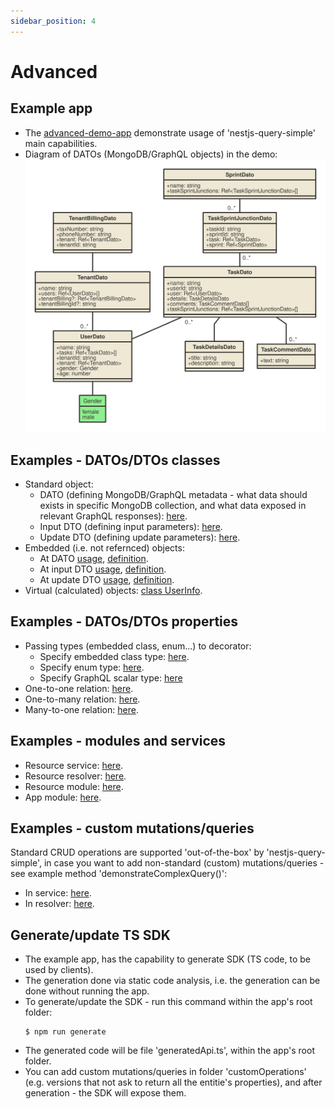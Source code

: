 ```yaml
---
sidebar_position: 4
---
```


# Advanced

## Example app
* The [advanced-demo-app](https://github.com/choresh/nestjs-query-simple/tree/main/examples/advanced-demo-app) demonstrate usage of 'nestjs-query-simple' main capabilities.
* Diagram of DATOs (MongoDB/GraphQL objects) in the demo:
 ![Alt text here](../static/img/datos.svg)

## Examples - DATOs/DTOs classes
* Standard object:
    * DATO (defining MongoDB/GraphQL metadata - what data should exists in specific MongoDB collection, and what data exposed in relevant GraphQL responses): [here](https://github.com/choresh/nestjs-query-simple/blob/main/examples/advanced-demo-app/src/tenants/datos/tenant.dato.ts#L14).
    * Input DTO (defining input parameters): [here](https://github.com/choresh/nestjs-query-simple/blob/main/examples/advanced-demo-app/src/tenants/dtos/tenant.dto.ts#L3).
    * Update DTO (defining update parameters): [here](https://github.com/choresh/nestjs-query-simple/blob/main/examples/advanced-demo-app/src/tenants/dtos/tenant.dto.ts#L15).
* Embedded (i.e. not refernced) objects:
    * At DATO [usage](https://github.com/choresh/nestjs-query-simple/blob/main/examples/advanced-demo-app/src/tasks/datos/task.dato.ts#L27), [definition](https://github.com/choresh/nestjs-query-simple/blob/main/examples/advanced-demo-app/src/tasks/datos/embeddeds/task-details.dato.ts).
    * At input DTO [usage](https://github.com/choresh/nestjs-query-simple/blob/main/examples/advanced-demo-app/src/tasks/dtos/task.dto.ts#L16), [definition](https://github.com/choresh/nestjs-query-simple/blob/main/examples/advanced-demo-app/src/tasks/dtos/embeddeds/task-details.dto.ts#L4).
    * At update DTO [usage](https://github.com/choresh/nestjs-query-simple/blob/main/examples/advanced-demo-app/src/tasks/dtos/task.dto.ts#L40), [definition](https://github.com/choresh/nestjs-query-simple/blob/main/examples/advanced-demo-app/src/tasks/dtos/embeddeds/task-details.dto.ts#L13).
* Virtual (calculated) objects: [class UserInfo](https://github.com/choresh/nestjs-query-simple/blob/main/examples/advanced-demo-app/src/users/users.service.ts#L20).

## Examples - DATOs/DTOs properties
* Passing types (embedded class, enum...) to decorator:
    * Specify embedded class type: [here](https://github.com/choresh/nestjs-query-simple/blob/main/examples/advanced-demo-app/src/tasks/datos/task.dato.ts#L25).
    * Specify enum type: [here](https://github.com/choresh/nestjs-query-simple/blob/main/examples/advanced-demo-app/src/users/dtos/user.dto.ts#L14).
    * Specify GraphQL scalar type: [here](https://github.com/choresh/nestjs-query-simple/blob/main/examples/advanced-demo-app/src/users/dtos/user.dto.ts#L19)
* One-to-one relation: [here](https://github.com/choresh/nestjs-query-simple/blob/main/examples/advanced-demo-app/src/tenantBillings/datos/tenantBilling.dato.ts#L21).
* One-to-many relation: [here](https://github.com/choresh/nestjs-query-simple/blob/main/examples/advanced-demo-app/src/tenants/datos/tenant.dato.ts#L20).
* Many-to-one relation: [here](https://github.com/choresh/nestjs-query-simple/blob/main/examples/advanced-demo-app/src/users/datos/user.dato.ts#L31).

## Examples - modules and services
* Resource service: [here](https://github.com/choresh/nestjs-query-simple/blob/main/examples/advanced-demo-app/src/tenants/tenants.service.ts).
* Resource resolver: [here](https://github.com/choresh/nestjs-query-simple/blob/main/examples/advanced-demo-app/src/tenants/tenants.resolver.ts).
* Resource module: [here](https://github.com/choresh/nestjs-query-simple/blob/main/examples/advanced-demo-app/src/tenants/tenants.module.ts).
* App module: [here](https://github.com/choresh/nestjs-query-simple/blob/main/examples/advanced-demo-app/src/app.module.ts).

## Examples - custom mutations/queries
Standard CRUD operations are supported 'out-of-the-box' by 'nestjs-query-simple', in case you want to add non-standard (custom) mutations/queries - see example method 'demonstrateComplexQuery()':
* In service: [here](https://github.com/choresh/nestjs-query-simple/blob/main/examples/advanced-demo-app/src/users/users.service.ts#L35).
* In resolver: [here](https://github.com/choresh/nestjs-query-simple/blob/main/examples/advanced-demo-app/src/users/users.resolver.ts#L21).

## Generate/update TS SDK
* The example app, has the capability to generate SDK (TS code, to be used by clients).
* The generation done via static code analysis, i.e. the generation can be done without running the app.
* To generate/update the SDK - run this command within the app's root folder:
    ```
    $ npm run generate
    ```
* The generated code will be file 'generatedApi.ts', within the app's root folder.
* You can add custom mutations/queries in folder 'customOperations' (e.g. versions that not ask to return all the entitie's properties), and after generation - the SDK will expose them.